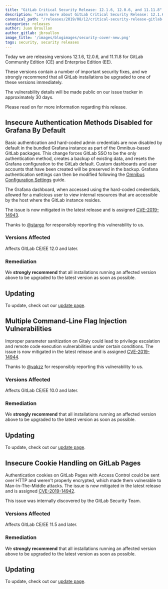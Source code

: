 ```yaml
---
title: "GitLab Critical Security Release: 12.1.6, 12.0.6, and 11.11.8"
description: "Learn more about GitLab Critical Security Release: 12.1.6, 12.0.6, and 11.11.8 for GitLab Community Edition (CE) and Enterprise Edition (EE)"
canonical_path: "/releases/2019/08/12/critical-security-release-gitlab-12-dot-1-dot-6-released/"
categories: releases
author: Juan Broullon
author_gitlab: jbroullon
image_title: '/images/blogimages/security-cover-new.png'
tags: security, security releases
---
```


Today we are releasing versions 12.1.6, 12.0.6, and 11.11.8 for GitLab Community Edition (CE) and Enterprise Edition (EE).

These versions contain a number of important security fixes, and we strongly recommend that all GitLab installations be upgraded to one of these versions immediately.

<!-- more -->

The vulnerability details will be made public on our issue tracker in approximately 30 days.

Please read on for more information regarding this release.

## Insecure Authentication Methods Disabled for Grafana By Default  

Basic authentication and hard-coded admin credentials are now disabled by default in the bundled Grafana instance as part of the Omnibus-based GitLab packages. 
This change forces GitLab SSO to be the only authentication method, creates a backup of existing data, and resets the Grafana configuration to the GitLab default. 
Custom dashboards and user accounts that have been created will be preserved in the backup. Grafana authentication settings can then be modified following the 
[Omnibus Configuration Settings](https://docs.gitlab.com/omnibus/settings/grafana.html) guide.

The Grafana dashboard, when accessed using the hard-coded credentials, allowed for a malicious user to view internal resources that are accessible 
by the host where the GitLab instance resides. 

The issue is now mitigated in the latest release and is assigned [CVE-2019-14943](https://cve.mitre.org/cgi-bin/cvename.cgi?name=CVE-2019-14943).

Thanks to [@stargo](https://gitlab.com/stargo) for responsibly reporting this vulnerability to us.

### Versions Affected

Affects GitLab CE/EE 12.0 and later.

### Remediation

We **strongly recommend** that all installations running an affected version above to be upgraded to the latest version as soon as possible.

## Updating

To update, check out our [update page](/update/).

## Multiple Command-Line Flag Injection Vulnerabilities

Improper parameter sanitization on Gitaly could lead to privilege escalation and remote code execution vulnerabilities under certain conditions. The issue is now mitigated in the latest release and is assigned [CVE-2019-14944](https://cve.mitre.org/cgi-bin/cvename.cgi?name=CVE-2019-14944).

Thanks to [@vakzz](https://hackerone.com/vakzz) for responsibly reporting this vulnerability to us.

### Versions Affected

Affects GitLab CE/EE 10.0 and later.

### Remediation

We **strongly recommend** that all installations running an affected version above to be upgraded to the latest version as soon as possible.

## Updating

To update, check out our [update page](/update/).

## Insecure Cookie Handling on GitLab Pages 

Authentication cookies on GitLab Pages with Access Control could be sent over HTTP and weren't properly encrypted, which made them vulnerable to Man-In-The-Middle attacks. The issue is now mitigated in the latest release and is assigned [CVE-2019-14942](https://cve.mitre.org/cgi-bin/cvename.cgi?name=CVE-2019-14942).

This issue was internally discovered by the GitLab Security Team.

### Versions Affected

Affects GitLab CE/EE 11.5 and later.

### Remediation

We **strongly recommend** that all installations running an affected version above to be upgraded to the latest version as soon as possible.

## Updating

To update, check out our [update page](/update/).
